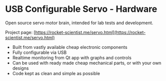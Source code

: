 # USB Configurable Servo - Hardware

Open source servo motor brain, intended for lab tests and development.

Project page: [https://rocket-scientist.me/servo.html](https://rocket-scientist.me/servo.html)

- Built from vastly available cheap electronic components
- Fully configurable via USB
- Realtime monitoring from Qt app with graphs and controls
- Can be used with ready made cheap mechanical parts, or with your own designs
- Code kept as clean and simple as possible
